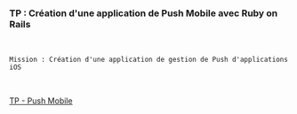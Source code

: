 ### TP : Création d'une application de Push Mobile avec Ruby on Rails

<br />

~~~ 
Mission : Création d'une application de gestion de Push d'applications iOS
~~~

<br />


[TP - Push Mobile](https://www.grafikart.fr/tutoriels/ruby/tp-rails-application-push-ios-494)
